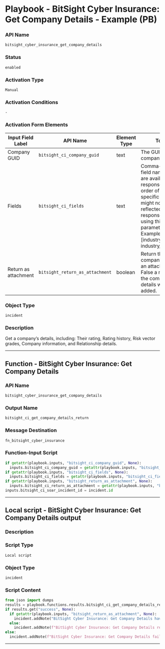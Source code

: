 <!--
    DO NOT MANUALLY EDIT THIS FILE
    THIS FILE IS AUTOMATICALLY GENERATED WITH resilient-sdk codegen
    Generated with resilient-sdk v51.0.5.0.1475
-->

# Playbook - BitSight Cyber Insurance: Get Company Details - Example (PB)

### API Name
`bitsight_cyber_insurance_get_company_details`

### Status
`enabled`

### Activation Type
`Manual`

### Activation Conditions
`-`

### Activation Form Elements
| Input Field Label | API Name | Element Type | Tooltip | Requirement |
| ----------------- | -------- | ------------ | ------- | ----------- |
| Company GUID | `bitsight_ci_company_guid` | text | The GUID of a company. | Always |
| Fields | `bitsight_ci_fields` | text | Comma-separated field names, which are available in the response. The order of the specific fields might not be reflected in the response when using this parameter. Example: [industry_average, industry_percentile] | Optional |
| Return as attachment | `bitsight_return_as_attachment` | boolean | Return the company details as an attachment. If False a note with the company details will be added. | Optional |

### Object Type
`incident`

### Description
Get a company’s details, including: Their rating, Rating history, Risk vector grades, Company information, and Relationship details.


---
## Function - BitSight Cyber Insurance: Get Company Details

### API Name
`bitsight_cyber_insurance_get_company_details`

### Output Name
`bitsight_ci_get_company_details_return`

### Message Destination
`fn_bitsight_cyber_insurance`

### Function-Input Script
```python
if getattr(playbook.inputs, "bitsight_ci_company_guid", None):
  inputs.bitsight_ci_company_guid = getattr(playbook.inputs, "bitsight_ci_company_guid", None)
if getattr(playbook.inputs, "bitsight_ci_fields", None):
  inputs.bitsight_ci_fields = getattr(playbook.inputs, "bitsight_ci_fields", None)
if getattr(playbook.inputs, "bitsight_return_as_attachment", None):
  inputs.bitsight_ci_return_as_attachment = getattr(playbook.inputs, "bitsight_return_as_attachment", None)
inputs.bitsight_ci_soar_incident_id = incident.id
```

---

## Local script - BitSight Cyber Insurance: Get Company Details output

### Description


### Script Type
`Local script`

### Object Type
`incident`

### Script Content
```python
from json import dumps
results = playbook.functions.results.bitsight_ci_get_company_details_return
if results.get("success", None):
  if getattr(playbook.inputs, "bitsight_return_as_attachment", None):
    incident.addNote("BitSight Cyber Insurance: Get Company Details have been added as an attachment.")
  else:
    incident.addNote(f"BitSight Cyber Insurance: Get Company Details returned\n{dumps(results.get('content', {}), indent=4)}")
else:
  incident.addNote(f"BitSight Cyber Insurance: Get Company Details failed with reason:\n{results.get('reason', None)}")
```

---

